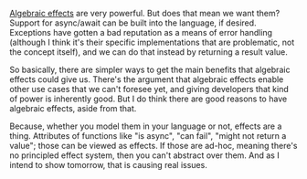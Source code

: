 [Algebraic effects](/daily/2024-12-10) are very powerful. But does that mean we
want them? Support for async/await can be built into the language, if desired.
Exceptions have gotten a bad reputation as a means of error handling (although I
think it's their specific implementations that are problematic, not the concept
itself), and we can do that instead by returning a result value.

So basically, there are simpler ways to get the main benefits that algebraic
effects could give us. There's the argument that algebraic effects enable other
use cases that we can't foresee yet, and giving developers that kind of power is
inherently good. But I do think there are good reasons to have algebraic
effects, aside from that.

Because, whether you model them in your language or not, effects are a thing.
Attributes of functions like "is async", "can fail", "might not return a value";
those can be viewed as effects. If those are ad-hoc, meaning there's no
principled effect system, then you can't abstract over them. And as I intend to
show tomorrow, that is causing real issues.
